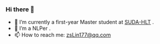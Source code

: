 ### Hi there 👋


- 🔭 I’m currently a first-year Master student at [SUDA-HLT](http://192.168.126.172/index.php/%E9%A6%96%E9%A1%B5) .
- 🌱 I’m a NLPer .
- 📫 How to reach me: zsLin177@qq.com
